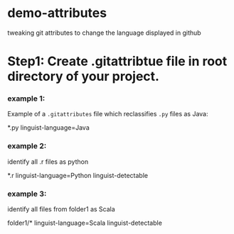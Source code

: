 # demo-attributes
tweaking git attributes to change the language displayed in github

# Step1: Create .gitattribtue file in root directory of your project.

### example 1:
Example of a `.gitattributes` file which reclassifies `.py` files as Java:

*.py linguist-language=Java

### example 2:
identify all .r files as python

*.r linguist-language=Python linguist-detectable

### example 3:
identify all files from folder1 as Scala

folder1/* linguist-language=Scala linguist-detectable
